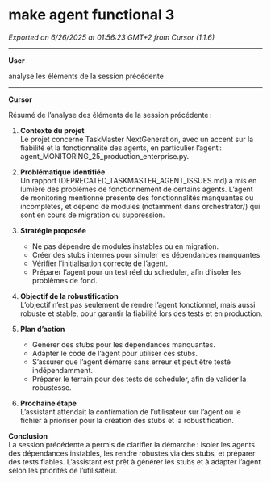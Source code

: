 # make agent functional 3
_Exported on 6/26/2025 at 01:56:23 GMT+2 from Cursor (1.1.6)_

---

**User**

analyse les éléments de la session précédente

---

**Cursor**

Résumé de l’analyse des éléments de la session précédente :

1. **Contexte du projet**  
   Le projet concerne TaskMaster NextGeneration, avec un accent sur la fiabilité et la fonctionnalité des agents, en particulier l’agent : agent_MONITORING_25_production_enterprise.py.

2. **Problématique identifiée**  
   Un rapport (DEPRECATED_TASKMASTER_AGENT_ISSUES.md) a mis en lumière des problèmes de fonctionnement de certains agents. L’agent de monitoring mentionné présente des fonctionnalités manquantes ou incomplètes, et dépend de modules (notamment dans orchestrator/) qui sont en cours de migration ou suppression.

3. **Stratégie proposée**  
   - Ne pas dépendre de modules instables ou en migration.
   - Créer des stubs internes pour simuler les dépendances manquantes.
   - Vérifier l’initialisation correcte de l’agent.
   - Préparer l’agent pour un test réel du scheduler, afin d’isoler les problèmes de fond.

4. **Objectif de la robustification**  
   L’objectif n’est pas seulement de rendre l’agent fonctionnel, mais aussi robuste et stable, pour garantir la fiabilité lors des tests et en production.

5. **Plan d’action**  
   - Générer des stubs pour les dépendances manquantes.
   - Adapter le code de l’agent pour utiliser ces stubs.
   - S’assurer que l’agent démarre sans erreur et peut être testé indépendamment.
   - Préparer le terrain pour des tests de scheduler, afin de valider la robustesse.

6. **Prochaine étape**  
   L’assistant attendait la confirmation de l’utilisateur sur l’agent ou le fichier à prioriser pour la création des stubs et la robustification.

**Conclusion**  
La session précédente a permis de clarifier la démarche : isoler les agents des dépendances instables, les rendre robustes via des stubs, et préparer des tests fiables. L’assistant est prêt à générer les stubs et à adapter l’agent selon les priorités de l’utilisateur.


